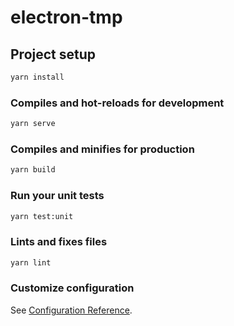 # electron-tmp

## Project setup

``` bash
yarn install
```

### Compiles and hot-reloads for development

``` bash
yarn serve
```

### Compiles and minifies for production

``` bash
yarn build
```

### Run your unit tests

``` bash
yarn test:unit
```

### Lints and fixes files

``` bash
yarn lint
```

### Customize configuration

See [Configuration Reference](https://cli.vuejs.org/config/).
